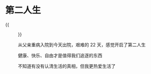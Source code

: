 # 第二人生


<!--more-->
{{<figure src="https://jiangbao-1258001083.cos.ap-shanghai.myqcloud.com/20220309.png">}}

从父亲重病入院到今天出院，艰难的 22 天，感觉开启了第二人生

健康、快乐、自由才是值得我们追逐的东西

不知道有没有认清生活的真相，但我更热爱生活了

